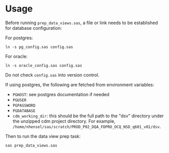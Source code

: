 # Usage
 
Before running `prep_data_views.sas`, a file or link needs to be established for database configuration:

For postgres:

```
ln -s pg_config.sas config.sas
```

For oracle:

```
ln -s oracle_config.sas config.sas
```

Do not check `config.sas` into version control.

If using postgres, the following are fetched from environment variables:

- `PGHOST`: see postgres documentation if needed
- `PGUSER`
- `PGPASSWORD`
- `PGDATABASE`
- `cdm_working_dir`: this should be the full path to the "dsv" directory under the unzipped cdm project directory.  For example, `/home/nhensel/sas/scratch/PROD_P02_DQA_FDPRO_DCQ_NSD_q601_v01/dsv`.

Then to run the data view prep task:

```
sas prep_data_views.sas
```
